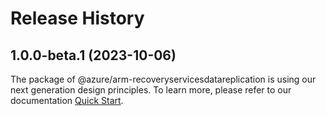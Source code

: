 # Release History
    
## 1.0.0-beta.1 (2023-10-06)

The package of @azure/arm-recoveryservicesdatareplication is using our next generation design principles. To learn more, please refer to our documentation [Quick Start](https://aka.ms/js-track2-quickstart).
